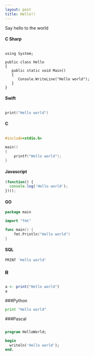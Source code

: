 ```yaml
---
layout: post
title: Hello!!
---
```


Say hello to the world

#### C Sharp

```CSharp

using System;

public class Hello
{
   public static void Main()
   {
      Console.WriteLine("Hello world");
   }
}

```

#### Swift


```Swift

print("Hello world")

```

#### C

```C

#include<stdio.h>

main()
{
    printf("Hello world");
}

```


#### Javascript

```javascript
(function() {
  console.log('Hello world');
})();

```


#### GO

```Go
package main

import "fmt"

func main() {
    fmt.Println("Hello world")
}
```


#### SQL

```SQL
PRINT 'Hello world'
```


### R

```R

a <- print("Hello world")
a

```

###Python
```Python
print "Hello world"
```

###Pascal
```Pascal

program HelloWorld;

begin
  writeln('Hello world');
end.

```
###

